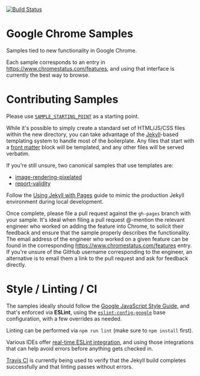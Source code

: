 [![Build Status](https://travis-ci.org/GoogleChrome/samples.svg?branch=gh-pages)](https://travis-ci.org/GoogleChrome/samples)

Google Chrome Samples
===
Samples tied to new functionality in Google Chrome.

Each sample corresponds to an entry in https://www.chromestatus.com/features, and using that
interface is currently the best way to browse.

Contributing Samples
===
Please use [`SAMPLE_STARTING_POINT`](SAMPLE_STARTING_POINT) as a starting point.

While it's possible to simply create a standard set of HTML/JS/CSS files within the new directory,
you can take advantage of the [Jekyll](http://jekyllrb.com/)-based templating system to handle
most of the boilerplate. Any files that start with a [front matter](http://jekyllrb.com/docs/frontmatter/)
block will be templated, and any other files will be served verbatim.

If you're still unsure, two canonical samples that use templates are:
- [image-rendering-pixelated](image-rendering-pixelated/index.html)
- [report-validity](report-validity/index.html)

Follow the [Using Jekyll with Pages](https://help.github.com/articles/using-jekyll-with-pages/)
guide to mimic the production Jekyll environment during local development.

Once complete, please file a pull request against the `gh-pages` branch with your sample.
It's ideal when filing a pull request @-mention the relevant engineer who worked on adding the
feature into Chrome, to solicit their feedback and ensure that the sample properly describes
the functionality. The email address of the engineer who worked on a given feature can be found in
the corresponding https://www.chromestatus.com/features entry. If you're unsure of the GitHub
username corresponding to the engineer, an alternative is to email them a link to the pull request
and ask for feedback directly.

Style / Linting / CI
===
The samples ideally should follow the [Google JavaScript Style Guide](http://google.github.io/styleguide/jsguide.html),
and that's enforced via __**ESLint**__, using the [`eslint-config-google`](https://github.com/google/eslint-config-google)
base configuration, with a few overrides as needed.

Linting can be performed via `npm run lint` (make sure to `npm install` first).

Various IDEs offer [real-time ESLint integration](http://eslint.org/docs/user-guide/integrations.html),
and using those integrations that can help avoid errors before anything gets
checked in.

[Travis CI](https://travis-ci.org/GoogleChrome/samples) is currently being used to verify that the
Jekyll build completes successfully and that linting passes without errors.
